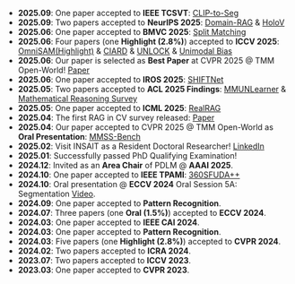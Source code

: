 - **2025.09**: One paper accepted to **IEEE TCSVT**: [CLIP-to-Seg](https://ieeexplore.ieee.org/abstract/document/11187310)
- **2025.09**: Two papers accepted to **NeurIPS 2025**: [Domain-RAG](https://arxiv.org/pdf/2506.05872) & [HoloV](https://arxiv.org/pdf/2510.02912)
- **2025.06**: One paper accepted to **BMVC 2025**: [Split Matching](https://arxiv.org/pdf/2505.05023)
- **2025.06**: Four papers (one **Highlight (2.8%)**) accepted to **ICCV 2025**: [OmniSAM(Highlight)](https://arxiv.org/pdf/2503.07098) & [CIARD](https://arxiv.org/pdf/2509.12633) & [UNLOCK](https://arxiv.org/pdf/2506.21198) & [Unimodal Bias](https://arxiv.org/pdf/2505.06635)
- **2025.06**: Our paper is selected as **Best Paper** at CVPR 2025 @ TMM Open-World! [Paper](https://arxiv.org/pdf/2503.18445)
- **2025.06**: One paper accepted to **IROS 2025**: [SHIFTNet](https://arxiv.org/pdf/2503.02581)
- **2025.05**: Two papers accepted to **ACL 2025 Findings**: [MMUNLearner](https://arxiv.org/pdf/2502.11051) & [Mathematical Reasoning Survey](https://arxiv.org/pdf/2412.11936)
- **2025.05**: One paper accepted to **ICML 2025**: [RealRAG](https://arxiv.org/pdf/2502.00848)
- **2025.04**: The first RAG in CV survey released: [Paper](https://arxiv.org/pdf/2503.18016)
- **2025.04**: Our paper accepted to CVPR 2025 @ TMM Open-World as **Oral Presentation**: [MMSS-Bench](https://arxiv.org/pdf/2503.18445)
- **2025.02**: Visit INSAIT as a Resident Doctoral Researcher! [LinkedIn](https://www.linkedin.com/posts/insaitinstitute_insait-ai-computervision-activity-7297518558874406912-c9PO?utm_source=share&utm_medium=member_desktop&rcm=ACoAAEnD3sQBGae5cdlTD6ToV59qsKz7e_q4uk8)
- **2025.01**: Successfully passed PhD Qualifying Examination!
- **2024.12**: Invited as an **Area Chair** of PDLM @ **AAAI 2025**.
- **2024.10**: One paper accepted to **IEEE TPAMI**: [360SFUDA++](https://arxiv.org/pdf/2404.16501)
- **2024.10**: Oral presentation @ **ECCV 2024** Oral Session 5A: Segmentation [Video](https://eccv.ecva.net/virtual/2024/session/103).
- **2024.09**: One paper accepted to **Pattern Recognition**.
- **2024.07**: Three papers (one **Oral (1.5%)**) accepted to **ECCV 2024**.
- **2024.03**: One paper accepted to **IEEE CAI 2024**.
- **2024.03**: One paper accepted to **Pattern Recognition**.
- **2024.03**: Five papers (one **Highlight (2.8%)**) accepted to **CVPR 2024**.
- **2024.02**: Two papers accepted to **ICRA 2024**.
- **2023.07**: Two papers accepted to **ICCV 2023**.
- **2023.03**: One paper accepted to **CVPR 2023**.

